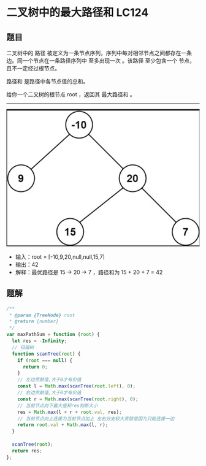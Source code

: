 # 二叉树中的最大路径和 LC124

## 题目
二叉树中的 路径 被定义为一条节点序列，序列中每对相邻节点之间都存在一条边。同一个节点在一条路径序列中 至多出现一次 。该路径 至少包含一个 节点，且不一定经过根节点。

路径和 是路径中各节点值的总和。

给你一个二叉树的根节点 root ，返回其 最大路径和 。

---
![img](/img/124.png)
- 输入：root = [-10,9,20,null,null,15,7]
- 输出：42
- 解释：最优路径是 15 -> 20 -> 7 ，路径和为 15 + 20 + 7 = 42

## 题解
```javascript
/**
 * @param {TreeNode} root
 * @return {number}
 */
var maxPathSum = function (root) {
  let res = -Infinity;
  // 扫描树
  function scanTree(root) {
    if (root === null) {
      return 0;
    }
    // 左边贡献值,大于0才有价值
    const l = Math.max(scanTree(root.left), 0);
    // 右边贡献值,大于0才有价值
    const r = Math.max(scanTree(root.right), 0);
    // 当前节点向下最大值和res判断大小
    res = Math.max(l + r + root.val, res);
    // 当前节点向上连接为当前节点加上 左右分支较大贡献值因为只能连接一边
    return root.val + Math.max(l, r);
  }

  scanTree(root);
  return res;
};
```
